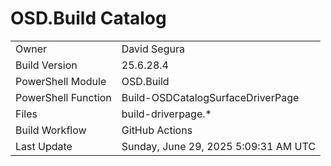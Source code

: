 ﻿# OSD.Build Catalog

| | |
|-|-|
| Owner | David Segura |
| Build Version | 25.6.28.4 |
| PowerShell Module | OSD.Build |
| PowerShell Function | Build-OSDCatalogSurfaceDriverPage |
| Files | build-driverpage.* |
| Build Workflow | GitHub Actions |
| Last Update | Sunday, June 29, 2025 5:09:31 AM UTC |
